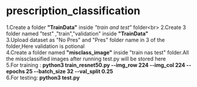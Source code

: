 # prescription_classification

1.Create a folder **"TrainData"** inside *"train and test"* folder\<br\>
2.Create 3 folder named "test" ,"train","validation" inside **"TrainData"**\
3.Upload dataset as "No Pres" and "Pres" folder name in 3 of the folder,Here validation is potional\
4.Create a folder named **"misclass_image"** inside "train nas test" folder.All the missclassified images after running test.py will be stored here\
5.For training : **python3 train_resnet50.py --img_row 224 --img_col 224 --epochs 25 --batch_size 32 --val_split 0.25**\
6.For testing: **python3 test.py**
